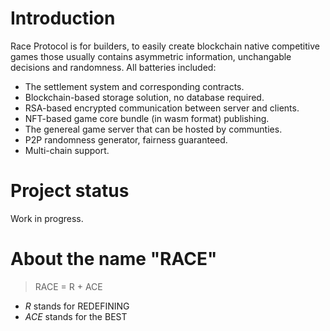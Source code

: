 # Introduction

Race Protocol is for builders, to easily create blockchain native competitive games those usually contains asymmetric information, unchangable decisions and randomness.  All batteries included:
- The settlement system and corresponding contracts.
- Blockchain-based storage solution, no database required.
- RSA-based encrypted communication between server and clients.
- NFT-based game core bundle (in wasm format) publishing.
- The genereal game server that can be hosted by communties.
- P2P randomness generator,  fairness guaranteed.
- Multi-chain support.

# Project status
Work in progress.

# About the name "RACE"
> RACE = R + ACE

- *R* stands for REDEFINING
- *ACE* stands for the BEST
